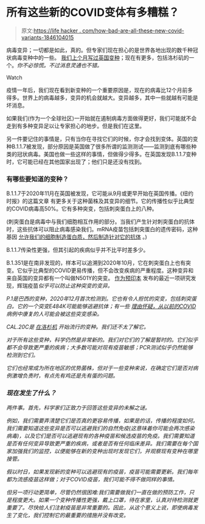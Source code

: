 # 所有这些新的COVID变体有多糟糕？

> 原文:[https://life hacker . com/how-bad-are-all-these-new-covid-variants-1846104015](https://lifehacker.com/how-bad-are-all-these-new-covid-variants-1846104015)

病毒变异；一切都是如此，真的。但专家们现在担心的是世界各地出现的数千种冠状病毒变种中的一些。 [我们上个月写过英国变种](https://lifehacker.com/how-much-should-you-worry-about-the-new-coronavirus-mut-1845929287)；现在有更多，包括洛杉矶的一个。*你不必惊慌。不过消息灵通也不错。*

Watch

疫情一年后，我们现在看到新变种的一个重要原因是，现在的病毒比12个月前多得多。世界上的病毒越多，变异的机会就越大。变异越多，其中一些就越有可能是坏消息。

如果我们(作为一个全球社区)一开始就在遏制病毒方面做得更好，我们可能就不会走到有多种变异足以让专家担心的地步。但是我们在这里。

另一件要记住的事情是，只有当你在寻找它们的时候，你才会找到变体。英国的变种B.1.1.7被发现，部分原因是英国做了很多所谓的监测测试——监测到底有哪些种类的冠状病毒。美国也做一些这样的事情，但做得少得多。在英国发现B.1.1.7变种时，它可能已经在其他国家出现了；他们只是还没有找到。

### 有哪些要知道的变种？

B.1.1.7于2020年11月在英国被发现，它可能从9月或更早开始在英国传播。《纽约时报》的这篇文章 有更多关于这种菌株及其变异的细节。它的传播性似乎比典型的COVID病毒高50%。它有多种突变，包括刺突蛋白上的八种。

(刺突蛋白是病毒中与我们细胞相互作用的部分。当我们产生针对刺突蛋白的抗体时，这些抗体可以阻止病毒感染我们。mRNA疫苗包括刺突蛋白的遗传密码，这种基因 [允许我们的细胞制造蛋白质，然后制造针对它的抗体](https://lifehacker.com/how-mrna-vaccines-work-1845895792) 。)

B.1.1.7传染性更强，但其引起的疾病似乎并不比平时差多少。

B.1.351是在南非发现的，样本可以追溯到2020年10月，它在刺突蛋白上也有突变。它似乎比典型的COVID更易传播，但不会改变疾病的严重程度。这种变异和来自英国的变异都有一个叫做N501Y的突变。 [作为预印本](https://www.biorxiv.org/content/10.1101/2021.01.07.425740v1) 发布的最近一项研究发现，辉瑞疫苗*似乎可以防止这种突变的变异。*

*P.1是巴西的变种，2020年12月首次检测到。它也有令人担忧的突变，包括刺突蛋白。它的一个突变E484K可能能够逃避抗体；有一些 [理由怀疑，从以前的COVID](https://www.statnews.com/2021/01/07/coronavirus-mutation-vaccine-strength/) 病例中康复的人可能会被这些突变感染。*

*CAL.20C是 [在洛杉机](https://www.latimes.com/california/story/2021-01-20/vaccines-aggressive-strains-and-fatigue-california-hits-3-million-covid-cases-and-a-crossroads) 开始流行的变种。我们还不太了解它。*

*对于所有这些变种，科学仍然是非常新的。我们对它们的了解是暂时的。它们似乎都不会导致更严重的疾病；大多数可能对现有疫苗敏感；PCR测试似乎仍然能够检测到它们。*

*它们也经常成为所在地区的优势菌株，但对于一些变种来说，在确定它们是否对病例激增负责时，有点先有鸡还是先有蛋的问题。*

### *现在发生了什么？*

*两件事。首先，科学家们正致力于回答这些变异的未解之谜。*

*例如，我们需要弄清楚它们是否真的更容易传播，如果是的话，传播的程度如何。我们需要知道这些变异是否可以逃避我们的自然免疫(这意味着你可能会两次感染病毒)，以及它们是否可以逃避现有的各种疫苗和候选疫苗的免疫。我们需要知道是否有任何变异导致更严重的疾病，或者是否有任何临床差异。我们需要在每个国家加强我们的监控，以便能够在新的变种出现时发现它们，并观察现有变种在哪里接管。*

*假以时日，如果发现新的变种可以逃避现有的疫苗，疫苗可能需要更新。我们每年都为流感疫苗这样做；对于COVID疫苗，我们可能不得不做同样的事情。*

*但另一项行动更简单，尽管仍然很困难:我们需要做我们一直在做的预防工作，只是程度更大。如果一个变种传播性更强，戴上口罩，待在家里，认真对待检测就更重要了。尽快给人们注射疫苗是非常重要的。因此，从这个意义上说，即使病毒发生了变化，我们控制它的最重要的措施并没有改变。*